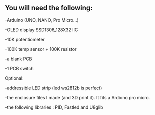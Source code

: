  ## You will need the following:

-Arduino (UNO, NANO, Pro Micro...)

-OLED display SSD1306_128X32 IIC

-10K potentiometer

-100K temp sensor + 100K resistor

-a blank PCB

-1 PCB switch

Optional:

-addressible LED strip (led ws2812b is perfect)

-the enclosure files I made (and 3D print it). It fits a Ardiono pro micro.

-the following libraries : PID, Fastled and U8glib
